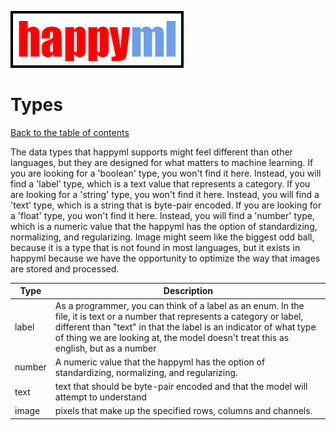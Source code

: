 ![happyml](../happyml.png)

# Types
[Back to the table of contents](README.md)

The data types that happyml supports might feel different than other languages, but they are designed for what matters to
machine learning. If you are looking for a 'boolean' type, you won't find it here. Instead, you will find a 'label' type,
which is a text value that represents a category. If you are looking for a 'string' type, you won't find it here. Instead,
you will find a 'text' type, which is a string that is byte-pair encoded. If you are looking for a 'float' type, you won't
find it here. Instead, you will find a 'number' type, which is a numeric value that the happyml has the option of standardizing,
normalizing, and regularizing. Image might seem like the biggest odd ball, because it is a type that is not found in most
languages, but it exists in happyml because we have the opportunity to optimize the way that images are stored and processed.

| Type   | Description                                                                                                                                                                                                                                                                              |
|--------|------------------------------------------------------------------------------------------------------------------------------------------------------------------------------------------------------------------------------------------------------------------------------------------|
| label  | As a programmer, you can think of a label as an enum. In the file, it is text or a number that represents a category or label, different than "text" in that the label is an indicator of what type of thing we are looking at, the model doesn't treat this as english, but as a number |
| number | A numeric value that the happyml has the option of standardizing, normalizing, and regularizing.                                                                                                                                                                                         |
| text   | text that should be byte-pair encoded and that the model will attempt to understand                                                                                                                                                                                                      |
| image  | pixels that make up the specified rows, columns and channels.                                                                                                                                                                                                                            |


